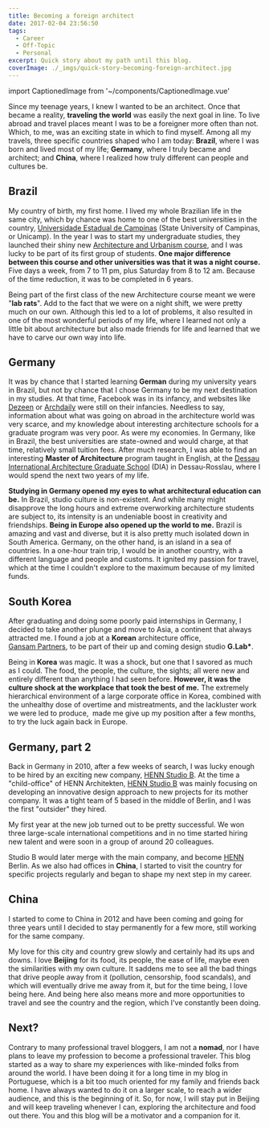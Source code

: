 ```yaml
---
title: Becoming a foreign architect
date: 2017-02-04 23:56:50
tags:
  - Career
  - Off-Topic
  - Personal
excerpt: Quick story about my path until this blog.
coverImage: ./_imgs/quick-story-becoming-foreign-architect.jpg
---
```

import CaptionedImage from '~/components/CaptionedImage.vue'

Since my teenage years, I knew I wanted to be an architect. Once that became a reality, **traveling the world** was easily the next goal in line. To live abroad and travel places meant I was to be a foreigner more often than not. Which, to me, was an exciting state in which to find myself. Among all my travels, three specific countries shaped who I am today: **Brazil**, where I was born and lived most of my life; **Germany**, where I truly became and architect; and **China**, where I realized how truly different can people and cultures be.

## Brazil

My country of birth, my first home. I lived my whole Brazilian life in the same city, which by chance was home to one of the best universities in the country, [Universidade Estadual de Campinas](http://www.unicamp.br/) (State University of Campinas, or Unicamp). In the year I was to start my undergraduate studies, they launched their shiny new [Architecture and Urbanism course](http://www.fec.unicamp.br/itf/index_1.php?pg=59.php&dpto=10&secaoGeral=9), and I was lucky to be part of its first group of students. **One major difference between this course and other universities was that it was a night course.** Five days a week, from 7 to 11 pm, plus Saturday from 8 to 12 am. Because of the time reduction, it was to be completed in 6 years.

<captioned-image alt="Friends forever: part of the first class of the Architecture course at our university, in a trip to Brasilia" caption="Friends forever: part of the first class of the Architecture course at our university, in a trip to Brasilia (I'm the first on the right, followed by Fili, Nanci, Didi, Fran, Higuchi and Dudu standing)" imgFile="/blog/170204-becoming/3003_1088024294462_7689642_n.jpg" :blog="true"/>

Being part of the first class of the new Architecture course meant we were "**lab rats**". Add to the fact that we were on a night shift, we were pretty much on our own. Although this led to a lot of problems, it also resulted in one of the most wonderful periods of my life, where I learned not only a little bit about architecture but also made friends for life and learned that we have to carve our own way into life.

## Germany

It was by chance that I started learning **German** during my university years in Brazil, but not by chance that I chose Germany to be my next destination in my studies. At that time, Facebook was in its infancy, and websites like [Dezeen](https://www.dezeen.com) or [Archdaily](http://www.archdaily.com) were still on their infancies. Needless to say, information about what was going on abroad in the architecture world was very scarce, and my knowledge about interesting architecture schools for a graduate program was very poor. As were my economies. In Germany, like in Brazil, the best universities are state-owned and would charge, at that time, relatively small tuition fees. After much research, I was able to find an interesting **Master of Architecture** program taught in English, at the [Dessau International Architecture Graduate School](https://www.afg.hs-anhalt.de/maa/) (DIA) in Dessau-Rosslau, where I would spend the next two years of my life.

<captioned-image alt="Our studio group on a visit to Le Corbu's Ronchamp" caption="Our studio group on a visit to Le Corbu's Ronchamp" imgFile="/blog/170204-becoming/IMG_1658.jpg" :blog="true"/>

**Studying in Germany opened my eyes to what architectural education can be.** In Brazil, studio culture is non-existent. And while many might disapprove the long hours and extreme overworking architecture students are subject to, its intensity is an undeniable boost in creativity and friendships. **Being in Europe also opened up the world to me.** Brazil is amazing and vast and diverse, but it is also pretty much isolated down in South America. Germany, on the other hand, is an island in a sea of countries. In a one-hour train trip, I would be in another country, with a different language and people and customs. It ignited my passion for travel, which at the time I couldn't explore to the maximum because of my limited funds.

<captioned-image alt="My first visit to the Alps in Switzerland during a studio trip." caption="My first visit to the Alps in Switzerland during a studio trip." imgFile="/blog/170204-becoming/IMG_1568.jpg" :blog="true"/>

## South Korea

After graduating and doing some poorly paid internships in Germany, I decided to take another plunge and move to Asia, a continent that always attracted me. I found a job at a **Korean** architecture office, [Gansam](http://www.gansam.com)[ Partners](#), to be part of their up and coming design studio **G.Lab\***.

<captioned-image alt="The G.Lab* team at Gansam Partners. Yes, I had to work in a suit and tie every single day." caption="The G.Lab* team at Gansam Partners. Yes, I had to work in a suit and tie every single day." imgFile="/blog/170204-becoming/27002_417123087106_1014529_n.jpg" :blog="true"/>

Being in **Korea** was magic. It was a shock, but one that I savored as much as I could. The food, the people, the culture, the sights; all were new and entirely different than anything I had seen before. **However, it was the culture shock at the workplace that took the best of me.** The extremely hierarchical environment of a large corporate office in Korea, combined with the unhealthy dose of overtime and mistreatments, and the lackluster work we were led to produce,  made me give up my position after a few months, to try the luck again back in Europe.

## Germany, part 2

Back in Germany in 2010, after a few weeks of search, I was lucky enough to be hired by an exciting new company, [HENN Studio B](http://www.archdaily.com/tag/henn-studio-b). At the time a "child-office" of HENN Architekten, [HENN Studio B](http://www.archdaily.com/tag/henn-studio-b) was mainly focusing on developing an innovative design approach to new projects for its mother company. It was a tight team of 5 based in the middle of Berlin, and I was the first "outsider" they hired.

<captioned-image alt="My first business card." caption="My first business card." imgFile="/blog/170204-becoming/l_2592_1936_EA28A8C4-9F40-4AF7-B8BB-55102AEF889D.jpg" :blog="true"/>

My first year at the new job turned out to be pretty successful. We won three large-scale international competitions and in no time started hiring new talent and were soon in a group of around 20 colleagues.

<captioned-image alt="Our office space in Alexanderplatz" caption="Our office space in Alexanderplatz" imgFile="/blog/170204-becoming/studiobpanorama-e1489313746754.jpg" :blog="true"/>

Studio B would later merge with the main company, and become [HENN](http://henn.com) Berlin. As we also had offices in **China**, I started to visit the country for specific projects regularly and began to shape my next step in my career.

## China

I started to come to China in 2012 and have been coming and going for three years until I decided to stay permanently for a few more, still working for the same company.

<captioned-image alt="During one of our recent office trips to Chengdu, in the Sichuan Province." caption="During one of our recent office trips to Chengdu, in the Sichuan Province." imgFile="/blog/170204-becoming/img.jpg" :blog="true"/>

My love for this city and country grew slowly and certainly had its ups and downs. I love **Beijing** for its food, its people, the ease of life, maybe even the similarities with my own culture. It saddens me to see all the bad things that drive people away from it (pollution, censorship, food scandals), and which will eventually drive me away from it, but for the time being, I love being here. And being here also means more and more opportunities to travel and see the country and the region, which I've constantly been doing.

## Next?

Contrary to many professional travel bloggers, I am not a **nomad**, nor I have plans to leave my profession to become a professional traveler. This blog started as a way to share my experiences with like-minded folks from around the world. I have been doing it for a long time in my blog in Portuguese, which is a bit too much oriented for my family and friends back home. I have always wanted to do it on a larger scale, to reach a wider audience, and this is the beginning of it. So, for now, I will stay put in Beijing and will keep traveling whenever I can, exploring the architecture and food out there. You and this blog will be a motivator and a companion for it.
